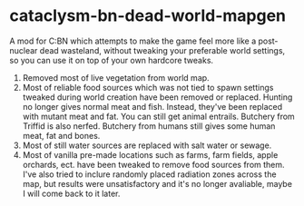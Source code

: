 # cataclysm-bn-dead-world-mapgen
A mod for C:BN which attempts to make the game feel more like a post-nuclear dead wasteland, without tweaking your preferable world settings, so you can use it on top of your own hardcore tweaks.

1) Removed most of live vegetation from world map.
2) Most of reliable food sources which was not tied to spawn settings tweaked during world creation have been removed or replaced. Hunting no longer gives normal meat and fish. Instead, they've been replaced with mutant meat and fat. You can still get animal entrails. Butchery from Triffid is also nerfed. Butchery from humans still gives some human meat, fat and bones. 
3) Most of still water sources are replaced with salt water or sewage.
4) Most of vanilla pre-made locations such as farms, farm fields, apple orchards, ect. have been tweaked to remove food sources from them.
   I've also tried to inclure randomly placed radiation zones across the map, but results were unsatisfactory and it's no longer avaliable, maybe I will come back to it later. 
